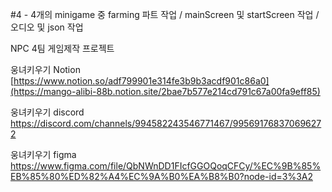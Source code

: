 #4 - 4개의 minigame 중 farming 파트 작업 / mainScreen 및 startScreen 작업 / 오디오 및 json 작업

NPC 4팀 게임제작 프로젝트

웅녀키우기 Notion
[https://www.notion.so/adf799901e314fe3b9b3acdf901c86a0](https://mango-alibi-88b.notion.site/2bae7b577e214cd791c67a00fa9eff85)

웅녀키우기 discord
https://discord.com/channels/994582243546771467/995691768370696272

웅녀키우기 figma
https://www.figma.com/file/QbNWnDD1FIcfGGOQoqCFCy/%EC%9B%85%EB%85%80%ED%82%A4%EC%9A%B0%EA%B8%B0?node-id=3%3A2
